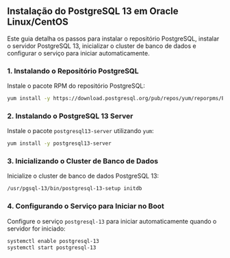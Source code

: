 ## Instalação do PostgreSQL 13 em Oracle Linux/CentOS

Este guia detalha os passos para instalar o repositório PostgreSQL, instalar o servidor PostgreSQL 13, inicializar o cluster de banco de dados e configurar o serviço para iniciar automaticamente.

### 1. Instalando o Repositório PostgreSQL

Instale o pacote RPM do repositório PostgreSQL:

```bash
yum install -y https://download.postgresql.org/pub/repos/yum/reporpms/EL-7-x86_64/pgdg-redhat-repo-latest.noarch.rpm
```

### 2. Instalando o PostgreSQL 13 Server

Instale o pacote `postgresql13-server` utilizando `yum`:

```bash
yum install -y postgresql13-server
```

### 3. Inicializando o Cluster de Banco de Dados

Inicialize o cluster de banco de dados PostgreSQL 13:

```bash
/usr/pgsql-13/bin/postgresql-13-setup initdb
```

### 4. Configurando o Serviço para Iniciar no Boot

Configure o serviço `postgresql-13` para iniciar automaticamente quando o servidor for iniciado:

```bash
systemctl enable postgresql-13
systemctl start postgresql-13
```
